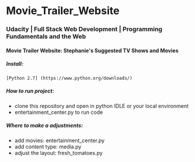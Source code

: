 # Movie_Trailer_Website
### Udacity | Full Stack Web Development | Programming Fundamentals and the Web

#### Movie Trailer Website: Stephanie's Suggested TV Shows and Movies

##### Install:
    [Python 2.7] (https://www.python.org/downloads/)

##### How to run project:
  * clone this repository and open in python IDLE or your local environment
  * entertainment_center.py to run code

##### Where to make a adjustments:
  * add movies: entertainment_center.py 
  * add content type: media.py 
  * adjust the layout: fresh_tomatoes.py 